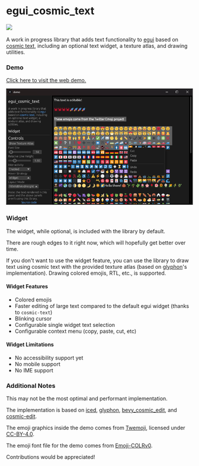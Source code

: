 # egui_cosmic_text

[![](https://img.shields.io/crates/v/egui_cosmic_text.svg)](https://crates.io/crates/egui_cosmic_text)

A work in progress library that adds text functionality to [egui](https://github.com/emilk/egui) based on [cosmic text](https://github.com/pop-os/cosmic-text.git), including an optional text widget, a texture atlas, and drawing utilities.

### Demo

[Click here to visit the web demo.](https://tamewild.github.io/egui_cosmic_text)

![](misc/img.png)

### Widget

The widget, while optional, is included with the library by default.

There are rough edges to it right now, which will hopefully get better over time.

If you don't want to use the widget feature, you can use the library to draw text using cosmic text with the provided texture atlas (based on [glyphon](https://github.com/grovesNL/glyphon)'s implementation). Drawing colored emojis, RTL, etc., is supported.

#### Widget Features
- Colored emojis
- Faster editing of large text compared to the default egui widget (thanks to `cosmic-text`)
- Blinking cursor
- Configurable single widget text selection
- Configurable context menu (copy, paste, cut, etc)

#### Widget Limitations
- No accessibility support yet
- No mobile support
- No IME support

### Additional Notes
This may not be the most optimal and performant implementation.

The implementation is based on [iced](https://github.com/iced-rs/iced), [glyphon](https://github.com/grovesNL/glyphon), [bevy_cosmic_edit](https://github.com/StaffEngineer/bevy_cosmic_edit), and [cosmic-edit](https://github.com/pop-os/cosmic-edit).

The emoji graphics inside the demo comes from [Twemoji](https://github.com/twitter/twemoji), licensed under [CC-BY-4.0](https://creativecommons.org/licenses/by/4.0/).

The emoji font file for the demo comes from [Emoji-COLRv0](https://github.com/Emoji-COLRv0/Emoji-COLRv0/).

Contributions would be appreciated!
